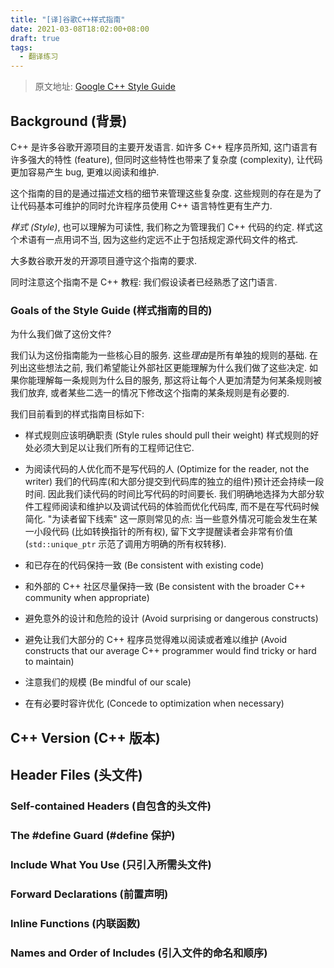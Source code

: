 ```yaml
---
title: "[译]谷歌C++样式指南"
date: 2021-03-08T18:02:00+08:00
draft: true
tags:
  - 翻译练习
---
```


> 原文地址: [Google C++ Style Guide](https://google.github.io/styleguide/cppguide.html)

## Background (背景)

C++ 是许多谷歌开源项目的主要开发语言. 如许多 C++ 程序员所知, 这门语言有许多强大的特性 (feature), 但同时这些特性也带来了复杂度 (complexity), 让代码更加容易产生 bug, 更难以阅读和维护.

这个指南的目的是通过描述文档的细节来管理这些复杂度. 这些规则的存在是为了让代码基本可维护的同时允许程序员使用 C++ 语言特性更有生产力.

_样式 (Style)_, 也可以理解为可读性, 我们称之为管理我们 C++ 代码的约定. 样式这个术语有一点用词不当, 因为这些约定远不止于包括规定源代码文件的格式.

大多数谷歌开发的开源项目遵守这个指南的要求.

同时注意这个指南不是 C++ 教程: 我们假设读者已经熟悉了这门语言.

### Goals of the Style Guide (样式指南的目的)

为什么我们做了这份文件?

我们认为这份指南能为一些核心目的服务. 这些*理由*是所有单独的规则的基础. 在列出这些想法之前, 我们希望能让外部社区更能理解为什么我们做了这些决定. 如果你能理解每一条规则为什么目的服务, 那这将让每个人更加清楚为何某条规则被我们放弃, 或者某些二选一的情况下修改这个指南的某条规则是有必要的.

我们目前看到的样式指南目标如下:

- 样式规则应该明确职责 (Style rules should pull their weight)
  样式规则的好处必须大到足以让我们所有的工程师记住它.

- 为阅读代码的人优化而不是写代码的人 (Optimize for the reader, not the writer)
  我们的代码库(和大部分提交到代码库的独立的组件)预计还会持续一段时间. 因此我们读代码的时间比写代码的时间要长. 我们明确地选择为大部分软件工程师阅读和维护以及调试代码的体验而优化代码库, 而不是在写代码时候简化. "为读者留下线索" 这一原则常见的点: 当一些意外情况可能会发生在某一小段代码 (比如转换指针的所有权), 留下文字提醒读者会非常有价值 (`std::unique_ptr` 示范了调用方明确的所有权转移).

- 和已存在的代码保持一致 (Be consistent with existing code)

- 和外部的 C++ 社区尽量保持一致 (Be consistent with the broader C++ community when appropriate)

- 避免意外的设计和危险的设计 (Avoid surprising or dangerous constructs)

- 避免让我们大部分的 C++ 程序员觉得难以阅读或者难以维护 (Avoid constructs that our average C++ programmer would find tricky or hard to maintain)

- 注意我们的规模 (Be mindful of our scale)

- 在有必要时容许优化 (Concede to optimization when necessary)

## C++ Version (C++ 版本)

## Header Files (头文件)

### Self-contained Headers (自包含的头文件)

### The #define Guard (#define 保护)

### Include What You Use (只引入所需头文件)

### Forward Declarations (前置声明)

### Inline Functions (内联函数)

### Names and Order of Includes (引入文件的命名和顺序)
